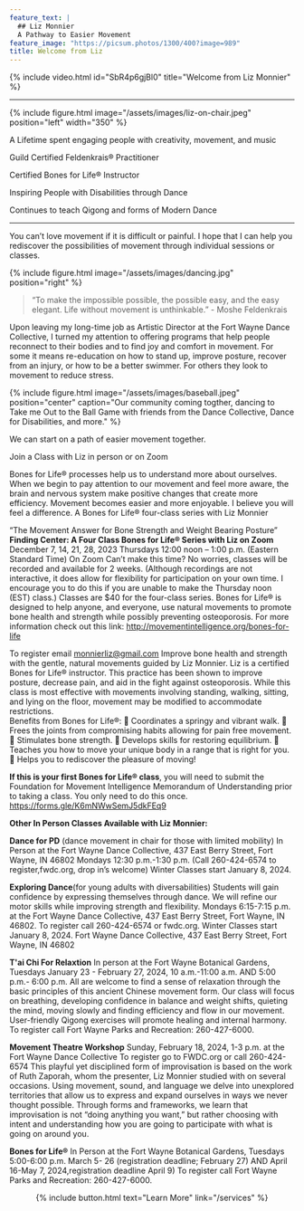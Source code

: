 ```yaml
---
feature_text: |
  ## Liz Monnier
  A Pathway to Easier Movement
feature_image: "https://picsum.photos/1300/400?image=989"
title: Welcome from Liz
---
```


{% include video.html id="SbR4p6gjBl0" title="Welcome from Liz Monnier" %}

<hr/>

{% include figure.html image="/assets/images/liz-on-chair.jpeg" position="left" width="350" %}

A Lifetime spent engaging people with creativity, movement, and music

Guild Certified Feldenkrais® Practitioner

Certified Bones for Life® Instructor

Inspiring People with Disabilities through Dance

Continues to teach Qigong and forms of Modern Dance

<hr/>


You can’t love movement if it is difficult or painful. I hope that I can help you
rediscover the possibilities of movement through individual sessions or classes.

{% include figure.html image="/assets/images/dancing.jpg" position="right" %}

> “To make the impossible possible, the possible easy, and the easy elegant. Life
without movement is unthinkable.” - Moshe Feldenkrais

Upon leaving my long-time job as Artistic Director at the Fort Wayne Dance
Collective, I turned my attention to offering programs that help people reconnect to
their bodies and to find joy and comfort in movement. For some it means re-education on how to stand up, improve posture, recover from an injury, or how to
be a better swimmer. For others they look to movement to reduce stress.

{% include figure.html image="/assets/images/baseball.jpeg" position="center" caption="Our community coming togther, dancing to Take me Out to the Ball Game with friends from the Dance Collective, Dance for Disabilities, and more." %}

We can start on a path of easier movement together.

Join a Class with Liz in person or on Zoom

Bones for Life® processes help us to understand more about ourselves. When we begin to pay attention to our movement and feel more aware, the brain and nervous system make positive changes that create more efficiency. Movement becomes easier and more enjoyable. I believe you will feel a difference. 
A Bones for Life® four-class series with Liz Monnier

“The Movement Answer for Bone Strength and Weight Bearing Posture”
**Finding Center: A Four Class Bones for Life® Series with Liz on Zoom**
December 7, 14, 21, 28, 2023
Thursdays 12:00 noon – 1:00 p.m. (Eastern Standard Time) On Zoom
Can’t make this time? No worries, classes will be recorded and available for 2 weeks.
(Although recordings are not interactive, it does allow for flexibility for participation on your own time. I encourage you to do this if you are unable to make the Thursday noon (EST) class.)
Classes are $40 for the four-class series. 
Bones for Life® is designed to help anyone, and everyone, use natural movements to promote bone health and strength while possibly preventing osteoporosis. For more information check out this link: http://movementintelligence.org/bones-for-life  

To register email monnierliz@gmail.com
Improve bone health and strength with the gentle, natural movements guided by Liz Monnier.  Liz is a certified Bones for Life® instructor.  This practice has been shown to improve posture, decrease pain, and aid in the fight against osteoporosis.  While this class is most effective with movements involving standing, walking, sitting, and lying on the floor, movement may be modified to accommodate restrictions.  
Benefits from Bones for Life®: 
	Coordinates a springy and vibrant walk.
	Frees the joints from compromising habits allowing for pain free movement.
	Stimulates bone strength. 
	Develops skills for restoring equilibrium. 
	Teaches you how to move your unique body in a range that is right for you. 
	Helps you to rediscover the pleasure of moving! 

**If this is your first Bones for Life® class**, you will need to submit the Foundation for Movement Intelligence Memorandum of Understanding prior to taking a class. You only need to do this once. 
https://forms.gle/K6mNWwSemJ5dkFEq9

**Other In Person Classes Available with Liz Monnier:**

**Dance for PD** (dance movement in chair for those with limited mobility) 
In Person at the Fort Wayne Dance Collective, 437 East Berry Street, Fort Wayne, IN 46802
Mondays 12:30 p.m.-1:30 p.m. (Call 260-424-6574 to register,fwdc.org, drop in’s welcome) Winter Classes start January 8, 2024. 

**Exploring Dance**(for young adults with diversabilities)
Students will gain confidence by expressing themselves through dance. We will refine our motor skills while improving strength and flexibility. Mondays 6:15-7:15 p.m. at the Fort Wayne Dance Collective, 437 East Berry Street, Fort Wayne, IN 46802. To register call 260-424-6574 or fwdc.org. Winter Classes start January 8, 2024. 
Fort Wayne Dance Collective, 437 East Berry Street, Fort Wayne, IN 46802

**T'ai Chi For Relaxtion**
In person at the Fort Wayne Botanical Gardens, Tuesdays January 23 - February 27, 2024, 10 a.m.-11:00 a.m. AND 5:00 p.m.- 6:00 p.m. All are welcome to find a sense of relaxation through the basic principles of this ancient Chinese movement form.  Our class will focus on breathing, developing confidence in balance and weight shifts, quieting the mind, moving slowly and finding efficiency and flow in our movement. User-friendly Qigong exercises will promote healing and internal harmony. To register call Fort Wayne Parks and Recreation: 260-427-6000.

**Movement Theatre Workshop**
Sunday, February 18, 2024, 1-3 p.m. at the Fort Wayne Dance Collective
To register go to FWDC.org or call 260-424-6574
This playful yet disciplined form of improvisation is based on the work of Ruth Zaporah, whom the presenter, Liz Monnier studied with on several occasions. Using movement, sound, and language we delve into unexplored territories that allow us to express and expand ourselves in ways we never thought possible. Through forms and frameworks, we learn that improvisation is not “doing anything you want,” but rather choosing with intent and understanding how you are going to participate with what is going on around you. 


**Bones for Life®**
In Person at the Fort Wayne Botanical Gardens, Tuesdays 5:00-6:00 p.m. March 5- 26 (registration deadline; February 27)
AND April 16-May 7, 2024,registration deadline April 9) 
To register call Fort Wayne Parks and Recreation: 260-427-6000.

<p style="text-align: center;">{% include button.html text="Learn More" link="/services" %}</p>
